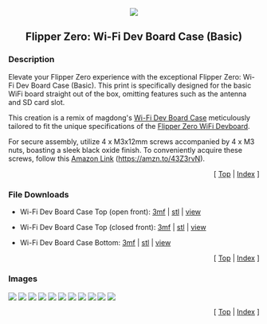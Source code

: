 <a name="top"></a>

<div align="center">
  <img align="center" src="../.github/images/3d.png" />
  <h2 align="center">Flipper Zero: Wi-Fi Dev Board Case (Basic)</h2>
</div>

### Description

Elevate your Flipper Zero experience with the exceptional Flipper Zero: Wi-Fi Dev Board Case (Basic). This print is specifically designed for the basic WiFi board straight out of the box, omitting features such as the antenna and SD card slot.

This creation is a remix of magdong's [Wi-Fi Dev Board Case][link-wifi-case] meticulously tailored to fit the unique specifications of the [Flipper Zero WiFi Devboard][link-flipper-zero-wifi-devboard].

For secure assembly, utilize 4 x M3x12mm screws accompanied by 4 x M3 nuts, boasting a sleek black oxide finish. To conveniently acquire these screws, follow this [Amazon Link][link-amazon-parts] (https://amzn.to/43Z3rvN).

<p align="right">[ <a href="#top">Top</a> | <a href="../README.md">Index</a> ]</p>

### File Downloads

- Wi-Fi Dev Board Case Top (open front): [3mf][download-top-3mf] | [stl][download-top-stl] | [view][view-top-stl]

- Wi-Fi Dev Board Case Top (closed front): [3mf][download-top-closed-3mf] | [stl][download-top-closed-stl] | [view][view-top-closed-stl]

- Wi-Fi Dev Board Case Bottom: [3mf][download-bottom-3mf] | [stl][download-bottom-stl] | [view][view-bottom-stl]

<p align="right">[ <a href="#top">Top</a> | <a href="../README.md">Index</a> ]</p>

### Images

<img align="center" src="images/preview_01.png" />
<img align="center" src="images/preview_02.png" />
<img align="center" src="images/preview_03.png" />
<img align="center" src="images/preview_04.png" />
<img align="center" src="images/preview_05.png" />
<img align="center" src="images/preview_06.png" />
<img align="center" src="images/preview_07.png" />
<img align="center" src="images/preview_08.png" />
<img align="center" src="images/preview_09.png" />
<img align="center" src="images/preview_10.png" />
<img align="center" src="images/preview_11.png" />

<p align="right">[ <a href="#top">Top</a> | <a href="../README.md">Index</a> ]</p>

<!-- LINKS -->

[download-bottom-3mf]: https://github.com/CodyTolene/3D-Printing/raw/main/Flipper%20Zero%20-%20WiFi%20Dev%20Board%20Case/Flipper_Zero_WiFi_Dev_Board_Case_Bottom.3mf
[download-bottom-stl]: https://github.com/CodyTolene/3D-Printing/raw/main/Flipper%20Zero%20-%20WiFi%20Dev%20Board%20Case/Flipper_Zero_WiFi_Dev_Board_Case_Bottom.stl
[download-top-3mf]: https://github.com/CodyTolene/3D-Printing/raw/main/Flipper%20Zero%20-%20WiFi%20Dev%20Board%20Case/Flipper_Zero_WiFi_Dev_Board_Case_Top.3mf
[download-top-closed-3mf]: https://github.com/CodyTolene/3D-Printing/raw/main/Flipper%20Zero%20-%20WiFi%20Dev%20Board%20Case/Flipper_Zero_WiFi_Dev_Board_Case_Top_Closed.3mf
[download-top-closed-stl]: https://github.com/CodyTolene/3D-Printing/raw/main/Flipper%20Zero%20-%20WiFi%20Dev%20Board%20Case/Flipper_Zero_WiFi_Dev_Board_Case_Top_Closed.stl
[download-top-stl]: https://github.com/CodyTolene/3D-Printing/raw/main/Flipper%20Zero%20-%20WiFi%20Dev%20Board%20Case/Flipper_Zero_WiFi_Dev_Board_Case_Top.stl
[link-amazon-parts]: https://amzn.to/43Z3rvN
[link-flipper-zero-wifi-devboard]: https://shop.flipperzero.one/products/wifi-devboard
[link-flipper-zero]: https://flipperzero.one/
[link-wifi-case]: https://www.thingiverse.com/thing:5564906
[view-bottom-stl]: https://github.com/CodyTolene/3D-Printing/blob/main/Flipper%20Zero%20-%20WiFi%20Dev%20Board%20Case/Flipper_Zero_WiFi_Dev_Board_Case_Bottom.stl
[view-top-closed-stl]: https://github.com/CodyTolene/3D-Printing/blob/main/Flipper%20Zero%20-%20WiFi%20Dev%20Board%20Case/Flipper_Zero_WiFi_Dev_Board_Case_Top_Closed.stl
[view-top-stl]: https://github.com/CodyTolene/3D-Printing/blob/main/Flipper%20Zero%20-%20WiFi%20Dev%20Board%20Case/Flipper_Zero_WiFi_Dev_Board_Case_Top.stl

